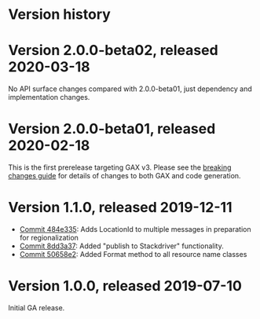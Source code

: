 # Version history

# Version 2.0.0-beta02, released 2020-03-18

No API surface changes compared with 2.0.0-beta01, just dependency
and implementation changes.

# Version 2.0.0-beta01, released 2020-02-18

This is the first prerelease targeting GAX v3. Please see the [breaking changes
guide](https://googleapis.github.io/google-cloud-dotnet/docs/guides/breaking-gax2.html)
for details of changes to both GAX and code generation.

# Version 1.1.0, released 2019-12-11

- [Commit 484e335](https://github.com/googleapis/google-cloud-dotnet/commit/484e335): Adds LocationId to multiple messages in preparation for regionalization
- [Commit 8dd3a37](https://github.com/googleapis/google-cloud-dotnet/commit/8dd3a37): Added "publish to Stackdriver" functionality.
- [Commit 50658e2](https://github.com/googleapis/google-cloud-dotnet/commit/50658e2): Added Format method to all resource name classes

# Version 1.0.0, released 2019-07-10

Initial GA release.

